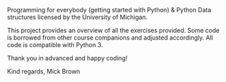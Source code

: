 Programming for everybody (getting started with Python) & Python Data structures licensed by the University of Michigan. 

This project provides an overview of all the exercises provided. 
Some code is borrowed from other course companions and adjusted accordingly. 
All code is compatible with Python 3. 

Thank you in advanced and happy coding! 

Kind regards, 
Mick Brown
